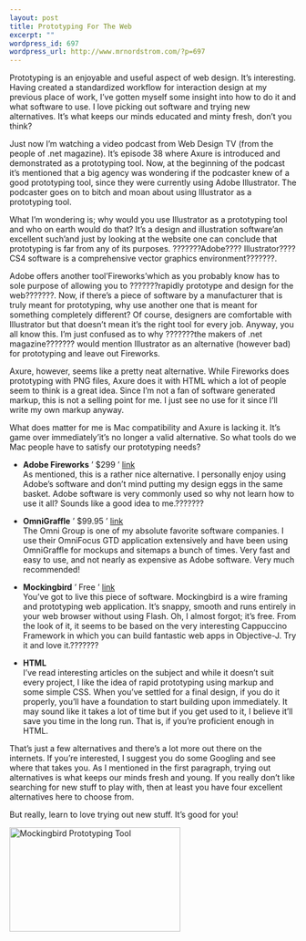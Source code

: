 ```yaml
--- 
layout: post
title: Prototyping For The Web
excerpt: ""
wordpress_id: 697
wordpress_url: http://www.mrnordstrom.com/?p=697
---
```

<p>Prototyping is an enjoyable and useful aspect of web design. It&rsquo;s interesting. Having created a standardized workflow for interaction design at my previous place of work, I&rsquo;ve gotten myself some insight into how to do it and what software to use. I love picking out software and trying new alternatives. It&rsquo;s what keeps our minds educated and minty fresh, don&rsquo;t you think?</p>
<!--more-->
<p>Just now I&rsquo;m watching a video podcast from Web Design TV (from the people of .net magazine). It&rsquo;s episode 38 where Axure is introduced and demonstrated as a prototyping tool. Now, at the beginning of the podcast it&rsquo;s mentioned that a big agency was wondering if the podcaster knew of a good prototyping tool, since they were currently using Adobe Illustrator. The podcaster goes on to bitch and moan about using Illustrator as a prototyping tool.</p>
<p>What I&rsquo;m wondering is; why would you use Illustrator as a prototyping tool and who on earth would do that? It&rsquo;s a design and illustration software&rsquo;an excellent such&rsquo;and just by looking at the website one can conclude that prototyping is far from any of its purposes. ???????Adobe???? Illustrator???? CS4 software is a comprehensive vector graphics environment???????.</p>
<p>Adobe offers another tool&rsquo;Fireworks&rsquo;which as you probably know has to sole purpose of allowing you to ???????rapidly prototype and design for the web???????. Now, if there&rsquo;s a piece of software by a manufacturer that is truly meant for prototyping, why use another one that is meant for something completely different? Of course, designers are comfortable with Illustrator but that doesn&rsquo;t mean it&rsquo;s the right tool for every job. Anyway, you all know this. I&rsquo;m just confused as to why ???????the makers of .net magazine??????? would mention Illustrator as an alternative (however bad) for prototyping and leave out Fireworks. </p>
<p>Axure, however, seems like a pretty neat alternative. While Fireworks does prototyping with PNG files, Axure does it with HTML which a lot of people seem to think is a great idea. Since I&rsquo;m not a fan of software generated markup, this is not a selling point for me. I just see no use for it since I&rsquo;ll write my own markup anyway.</p>
<p>What does matter for me is Mac compatibility and Axure is lacking it. It&rsquo;s game over immediately&rsquo;it&rsquo;s no longer a valid alternative. So what tools do we Mac people have to satisfy our prototyping needs?</p>
<ul>
<li><p><strong>Adobe Fireworks</strong> &rsquo; $299 &rsquo; <a href="http://www.adobe.com/products/fireworks/">link</a><br>As mentioned, this is a rather nice alternative. I personally enjoy using Adobe&rsquo;s software and don&rsquo;t mind putting my design eggs in the same basket. Adobe software is very commonly used so why not learn how to use it all? Sounds like a good idea to me.???????</p></li>
<li><p><strong>OmniGraffle</strong> &rsquo; $99.95 &rsquo; <a href="http://www.omnigroup.com/applications/OmniGraffle/">link</a><br>The Omni Group is one of my absolute favorite software companies. I use their OmniFocus GTD application extensively and have been using OmniGraffle for mockups and sitemaps a bunch of times. Very fast and easy to use, and not nearly as expensive as Adobe software. Very much recommended!</p></li><li><p><strong>Mockingbird</strong> &rsquo; Free &rsquo; <a href="http://gomockingbird.com/mockingbird/">link</a><br>You&rsquo;ve got to live this piece of software. Mockingbird is a wire framing and prototyping web application. It&rsquo;s snappy, smooth and runs entirely in your web browser without using Flash. Oh, I almost forgot; it&rsquo;s free. From the look of it, it seems to be based on the very interesting Cappuccino Framework in which you can build fantastic web apps in Objective-J. Try it and love it.???????</p></li>
<li><p><strong>HTML</strong><br>I&rsquo;ve read interesting articles on the subject and while it doesn&rsquo;t suit every project, I like the idea of rapid prototyping using markup and some simple CSS. When you&rsquo;ve settled for a final design, if you do it properly, you&rsquo;ll have a foundation to start building upon immediately. It may sound like it takes a lot of time but if you get used to it, I believe it&rsquo;ll save you time in the long run. That is, if you&rsquo;re proficient enough in HTML.</p></li>
</ul>
<p>That&rsquo;s just a few alternatives and there&rsquo;s a lot more out there on the internets. If you&rsquo;re interested, I suggest you do some Googling and see where that takes you. As I mentioned in the first paragraph, trying out alternatives is what keeps our minds fresh and young. If you really don&rsquo;t like searching for new stuff to play with, then at least you have four excellent alternatives here to choose from.</p>
<p>But really, learn to love trying out new stuff. It&rsquo;s good for you!</p>
<p><a href="http://www.mrnordstrom.com/wp-content/uploads/2010/02/mockingbird_screenshot.png"><img src="http://www.mrnordstrom.com/wp-content/uploads/2010/02/mockingbird_screenshot-300x183.png" alt="Mockingbird Prototyping Tool" title="Mockingbird Prototyping Tool" width="300" height="183" class="alignnone size-medium wp-image-726" /></a></p>
